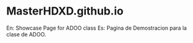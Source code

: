 # MasterHDXD.github.io
En: Showcase Page for ADOO class
Es: Pagina de Demostracion para la clase de ADOO.
